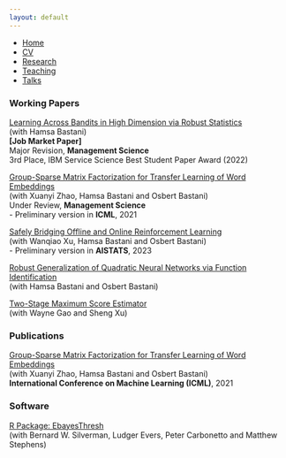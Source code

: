 ```yaml
---
layout: default
---
```


<ul class='menu'>
<li><a href="./">Home</a></li>
<li><a href="./CV.pdf">CV</a></li>
<li><a href="./research.html">Research</a></li>
<li><a href="./teaching.html">Teaching</a></li>
<li><a href="./talks.html">Talks</a></li>
</ul>

<div>
<h3>Working Papers</h3>

<p><a href="https://arxiv.org/abs/2112.14233">Learning Across Bandits in High Dimension via Robust Statistics</a><br>
(with Hamsa Bastani)<br>
<b>[Job Market Paper]</b><br>
Major Revision, <b>Management Science</b><br>
<span class='award'>3rd Place, IBM Service Science Best Student Paper Award (2022)</span></p>

<p><a href="https://arxiv.org/abs/2104.08928">Group-Sparse Matrix Factorization for Transfer Learning of Word Embeddings</a><br>
(with Xuanyi Zhao, Hamsa Bastani and Osbert Bastani)<br>
Under Review, <b>Management Science</b><br>
- Preliminary version in <b>ICML</b>, 2021</p>

<p><a href="https://arxiv.org/abs/2110.13060">Safely Bridging Offline and Online Reinforcement Learning</a><br>
(with Wanqiao Xu, Hamsa Bastani and Osbert Bastani)<br>
- Preliminary version in <b>AISTATS</b>, 2023</p>

<p><a href="https://arxiv.org/abs/2109.10935">Robust Generalization of Quadratic Neural Networks via Function Identification</a><br>
(with Hamsa Bastani and Osbert Bastani)</p>

<p><a href="https://arxiv.org/abs/2009.02854v4">Two-Stage Maximum Score Estimator</a><br>
(with Wayne Gao and Sheng Xu)</p>

<h3>Publications</h3>

<p><a href="http://proceedings.mlr.press/v139/xu21l.html">Group-Sparse Matrix Factorization for Transfer Learning of Word Embeddings</a><br>
(with Xuanyi Zhao, Hamsa Bastani and Osbert Bastani)<br>
<b>International Conference on Machine Learning (ICML)</b>, 2021</p>

<h3>Software</h3>

<p><a href="https://github.com/stephenslab/EbayesThresh">R Package: EbayesThresh</a><br>
(with Bernard W. Silverman, Ludger Evers, Peter Carbonetto and Matthew Stephens)<br></p>
</div>

